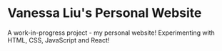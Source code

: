 # Vanessa Liu's Personal Website

A work-in-progress project - my personal website! Experimenting with HTML, CSS, JavaScript and React!


